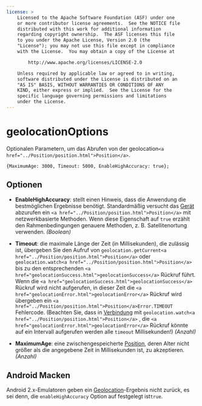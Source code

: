```yaml
---
license: >
    Licensed to the Apache Software Foundation (ASF) under one
    or more contributor license agreements.  See the NOTICE file
    distributed with this work for additional information
    regarding copyright ownership.  The ASF licenses this file
    to you under the Apache License, Version 2.0 (the
    "License"); you may not use this file except in compliance
    with the License.  You may obtain a copy of the License at

        http://www.apache.org/licenses/LICENSE-2.0

    Unless required by applicable law or agreed to in writing,
    software distributed under the License is distributed on an
    "AS IS" BASIS, WITHOUT WARRANTIES OR CONDITIONS OF ANY
    KIND, either express or implied.  See the License for the
    specific language governing permissions and limitations
    under the License.
---
```


# geolocationOptions

Optionalen Parametern, um das Abrufen von der geolocation`<a href="../Position/position.html">Position</a>`.

    {MaximumAge: 3000, Timeout: 5000, EnableHighAccuracy: true};
    

## Optionen

*   **EnableHighAccuracy**: stellt einen Hinweis, dass die Anwendung die bestmöglichen Ergebnisse benötigt. Standardmäßig versucht das <a href="../../device/device.html">Gerät</a> abzurufen ein `<a href="../Position/position.html">Position</a>` mit netzwerkbasierte Methoden. Wenn diese Eigenschaft auf `true` erzählt den Rahmenbedingungen genauere Methoden, z. B. Satellitenortung verwenden. *(Boolean)*

*   **Timeout**: die maximale Länge der Zeit (in Millisekunden), die zulässig ist, übergeben Sie den Aufruf von `geolocation.getCurrent<a href="../Position/position.html">Position</a>` oder `geolocation.watch<a href="../Position/position.html">Position</a>` bis zu den entsprechenden `<a href="geolocationSuccess.html">geolocationSuccess</a>` Rückruf führt. Wenn die `<a href="geolocationSuccess.html">geolocationSuccess</a>` Rückruf wird nicht aufgerufen, in dieser Zeit die `<a href="geolocationError.html">geolocationError</a>` Rückruf wird übergeben ein `<a href="../Position/position.html">Position</a>Error.TIMEOUT` Fehlercode. (Beachten Sie, dass in <a href="../../connection/connection.html">Verbindung</a> mit `geolocation.watch<a href="../Position/position.html">Position</a>` , die `<a href="geolocationError.html">geolocationError</a>` Rückruf könnte auf ein Intervall aufgerufen werden alle `timeout` Millisekunden!) *(Anzahl)*

*   **MaximumAge**: eine zwischengespeicherte <a href="../Position/position.html">Position</a>, deren Alter nicht größer als die angegebene Zeit in Millisekunden ist, zu akzeptieren. *(Anzahl)*

## Android Macken

Android 2.x-Emulatoren geben ein <a href="../geolocation.html">Geolocation</a>-Ergebnis nicht zurück, es sei denn, die `enableHighAccuracy` Option auf festgelegt ist`true`.